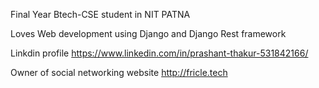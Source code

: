 Final Year Btech-CSE student in NIT PATNA

Loves Web development using Django and Django Rest framework

Linkdin profile https://www.linkedin.com/in/prashant-thakur-531842166/

Owner of social networking website http://fricle.tech
